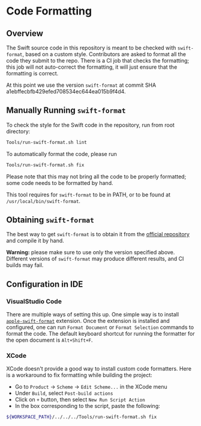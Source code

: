# Code Formatting

## Overview
The Swift source code in this repository is meant to be checked with `swift-format`, based on a custom style.
Contributors are asked to format all the code they submit to the repo.
There is a CI job that checks the formatting; this job will not auto-correct the formatting, it will just ensure that the formatting is correct.

At this point we use the version `swift-format` at commit SHA a1ebffecbfb429efed708534ec644ea015b9f4d4.

## Manually Running `swift-format`

To check the style for the Swift code in the repository, run from root directory:
```bash
Tools/run-swift-format.sh lint
```

To automatically format the code, please run
```bash
Tools/run-swift-format.sh fix
```

Please note that this may not bring all the code to be properly formatted; some code needs to be formatted by hand.

This tool requires for `swift-format` to be in PATH, or to be found at `/usr/local/bin/swift-format`.

## Obtaining `swift-format`
The best way to get `swift-format` is to obtain it from the [official repository](https://github.com/apple/swift-format) and compile it by hand.

**Warning:** please make sure to use only the version specified above.
Different versions of `swift-format` may produce different results, and CI builds may fail.

## Configuration in IDE

### VisualStudio Code

There are multiple ways of setting this up.
One simple way is to install [`apple-swift-format`](https://marketplace.visualstudio.com/items?itemName=vknabel.vscode-apple-swift-format) extension.
Once the extension is installed and configured, one can run `Format Document` or `Format Selection` commands to format the code.
The default keyboard shortcut for running the formatter for the open document is `Alt+Shift+F`.

### XCode

XCode doesn't provide a good way to install custom code formatters.
Here is a workaround to fix formatting while building the project:
* Go to `Product` → `Scheme` → `Edit Scheme...` in the XCode menu
* Under `Build`, select `Post-build actions`
* Click on `+` button, then select `New Run Script Action`
* In the box corresponding to the script, paste the following:
```bash
${WORKSPACE_PATH}/../../../Tools/run-swift-format.sh fix
```